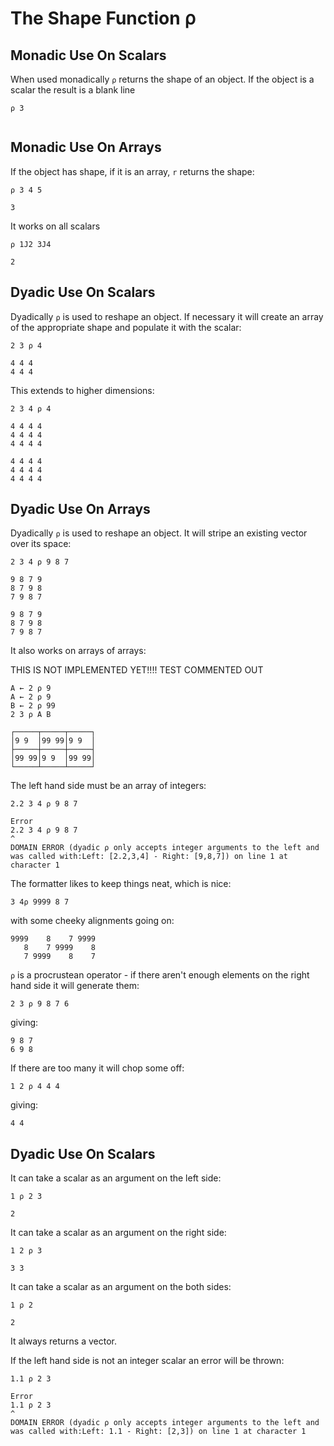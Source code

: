 # The Shape Function ⍴

## Monadic Use On Scalars

When used monadically `⍴` returns the shape of an object. If the object is a scalar the result is a blank line

```pometo
⍴ 3
```

```pometo_results

```

## Monadic Use On Arrays

If the object has shape, if it is an array, `r` returns the shape:

```pometo
⍴ 3 4 5
```

```pometo_results
3
```

It works on all scalars

```pometo
⍴ 1J2 3J4
```

```pometo_results
2
```

## Dyadic Use On Scalars

Dyadically `⍴` is used to reshape an object. If necessary it will create an array of the appropriate shape and populate it with the scalar:

```pometo
2 3 ⍴ 4
```

```pometo_results
4 4 4
4 4 4
```

This extends to higher dimensions:

```pometo
2 3 4 ⍴ 4
```

```pometo_results
4 4 4 4
4 4 4 4
4 4 4 4

4 4 4 4
4 4 4 4
4 4 4 4
```

## Dyadic Use On Arrays

Dyadically `⍴` is used to reshape an object. It will stripe an existing vector over its space:

```pometo
2 3 4 ⍴ 9 8 7
```

```pometo_results
9 8 7 9
8 7 9 8
7 9 8 7

9 8 7 9
8 7 9 8
7 9 8 7
```

It also works on arrays of arrays:

THIS IS NOT IMPLEMENTED YET!!!! TEST COMMENTED OUT

```xxxpometo
A ← 2 ⍴ 9
A ← 2 ⍴ 9
B ← 2 ⍴ 99
2 3 ⍴ A B
```

```xxxpometo_results
┌─────┬─────┬─────┐
│9 9  │99 99│9 9  │
├─────┼─────┼─────┤
│99 99│9 9  │99 99│
└─────┴─────┴─────┘
```

The left hand side must be an array of integers:

```pometo
2.2 3 4 ⍴ 9 8 7
```

```pometo_results
Error
2.2 3 4 ⍴ 9 8 7
^
DOMAIN ERROR (dyadic ⍴ only accepts integer arguments to the left and was called with:Left: [2.2,3,4] - Right: [9,8,7]) on line 1 at character 1
```

The formatter likes to keep things neat, which is nice:

```pometo
3 4⍴ 9999 8 7
```

with some cheeky alignments going on:

```pometo_results
9999    8    7 9999
   8    7 9999    8
   7 9999    8    7
```

`⍴` is a procrustean operator - if there aren't enough elements on the right hand side it will generate them:

```pometo
2 3 ⍴ 9 8 7 6
```
giving:

```pometo_results
9 8 7
6 9 8
```
If there are too many it will chop some off:

```pometo
1 2 ⍴ 4 4 4
```

giving:

```pometo_results
4 4
```

## Dyadic Use On Scalars


It can take a scalar as an argument on the left side:

```pometo
1 ⍴ 2 3
```

```pometo_results
2
```
It can take a scalar as an argument on the right side:

```pometo
1 2 ⍴ 3
```

```pometo_results
3 3
```
It can take a scalar as an argument on the both sides:

```pometo
1 ⍴ 2
```

```pometo_results
2
```

It always returns a vector.

If the left hand side is not an integer scalar an error will be thrown:

```pometo
1.1 ⍴ 2 3
```

```pometo_results
Error
1.1 ⍴ 2 3
^
DOMAIN ERROR (dyadic ⍴ only accepts integer arguments to the left and was called with:Left: 1.1 - Right: [2,3]) on line 1 at character 1
```

